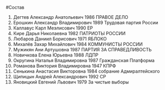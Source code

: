 #Состав
1. Дегтев Александр Анатольевич 1986 ПРАВОЕ ДЕЛО
2. Ерошкин Александр Владимирович 1989 Трудовая партия России
3. Каллавус Карл Меэлисович 1990 ЕР
4. Кире Дарья Николаевна 1982 ПАТРИОТЫ РОССИИ
5. Любаров Даниил Борисович 1971 ЯБЛОКО
6. Михалёв Захар Михайлович 1984 КОММУНИСТЫ РОССИИ
7. Мужикян Ани Артушовна 1987 ПАРТИЯ ЗА СПРАВЕДЛИВОСТЬ
8. Новичкова Елена Юрьевна 1988 ЛДПР
9. Округина Наталья Владимировна 1987 Гражданская Платформа
10. Романова Виктория Владимировна 1947 КПРФ
11. Сенькина Анастасия Викторовна 1984 собрание Адмиралтейского
12. Щипицын Андрей Александрович 1992 СР
13. Яновицкий Евгений Львович 1979 За чистые выборы
